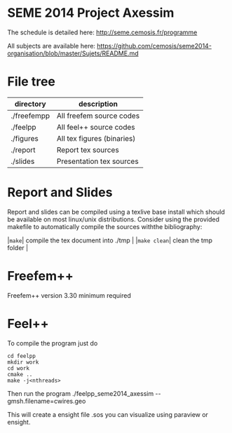 SEME 2014 Project Axessim
================

The schedule is detailed here:
http://seme.cemosis.fr/programme

All subjects are available here:
https://github.com/cemosis/seme2014-organisation/blob/master/Sujets/README.md

# File tree

| directory | description |
| --------- | ------------|
| ./freefempp | All freefem source codes |
| ./feelpp | All feel++ source codes |
| ./figures | All tex figures (binaries) |
| ./report | Report tex sources |
| ./slides | Presentation tex sources |

# Report and Slides

Report and slides can be compiled using a texlive base install which should be
available on most linux/unix distributions.
Consider using the provided makefile to automatically compile the sources
withthe bibliography:

|```make```| compile the tex document into ./tmp |
|```make clean```| clean the tmp folder |


# Freefem++

Freefem++ version 3.30 minimum required

# Feel++

To compile the program just do

    cd feelpp
    mkdir work
    cd work
    cmake ..
    make -j<nthreads>

Then run the program
    ./feelpp_seme2014_axessim --gmsh.filename=cwires.geo

This will create a ensight file .sos you can visualize using paraview or ensight.
